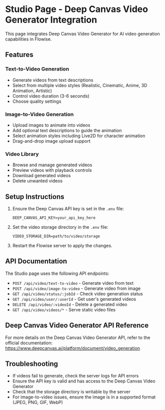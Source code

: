 # Studio Page - Deep Canvas Video Generator Integration

This page integrates Deep Canvas Video Generator for AI video generation capabilities in Flowise.

## Features

### Text-to-Video Generation

-   Generate videos from text descriptions
-   Select from multiple video styles (Realistic, Cinematic, Anime, 3D Animation, Artistic)
-   Control video duration (3-6 seconds)
-   Choose quality settings

### Image-to-Video Generation

-   Upload images to animate into videos
-   Add optional text descriptions to guide the animation
-   Select animation styles including Live2D for character animation
-   Drag-and-drop image upload support

### Video Library

-   Browse and manage generated videos
-   Preview videos with playback controls
-   Download generated videos
-   Delete unwanted videos

## Setup Instructions

1. Ensure the Deep Canvas API key is set in the `.env` file:

    ```
    DEEP_CANVAS_API_KEY=your_api_key_here
    ```

2. Set the video storage directory in the `.env` file:

    ```
    VIDEO_STORAGE_DIR=path/to/video/storage
    ```

3. Restart the Flowise server to apply the changes.

## API Documentation

The Studio page uses the following API endpoints:

-   `POST /api/video/text-to-video` - Generate video from text
-   `POST /api/video/image-to-video` - Generate video from image
-   `GET /api/video/status/:jobId` - Check video generation status
-   `GET /api/video/user/:userId` - Get user's generated videos
-   `DELETE /api/video/:videoId` - Delete a generated video
-   `GET /api/video/videos/*` - Serve static video files

## Deep Canvas Video Generator API Reference

For more details on the Deep Canvas Video Generator API, refer to the official documentation:
https://www.deepcanvas.ai/platform/document/video_generation

## Troubleshooting

-   If videos fail to generate, check the server logs for API errors
-   Ensure the API key is valid and has access to the Deep Canvas Video Generator
-   Check that the storage directory is writable by the server
-   For image-to-video issues, ensure the image is in a supported format (JPEG, PNG, GIF, WebP)
